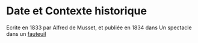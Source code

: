 # Date et Contexte historique

Ecrite en 1833 par Alfred de Musset, et publiée en 1834 dans Un spectacle dans un <u>fauteuil</u>
